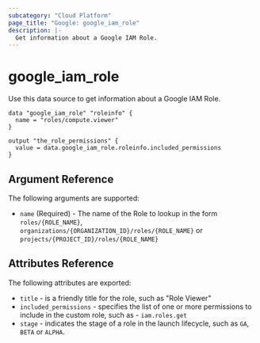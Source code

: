 ```yaml
---
subcategory: "Cloud Platform"
page_title: "Google: google_iam_role"
description: |-
  Get information about a Google IAM Role.
---
```


# google\_iam\_role

Use this data source to get information about a Google IAM Role.

```hcl
data "google_iam_role" "roleinfo" {
  name = "roles/compute.viewer"
}

output "the_role_permissions" {
  value = data.google_iam_role.roleinfo.included_permissions
}
```

## Argument Reference

The following arguments are supported:

* `name` (Required) - The name of the Role to lookup in the form `roles/{ROLE_NAME}`, `organizations/{ORGANIZATION_ID}/roles/{ROLE_NAME}` or `projects/{PROJECT_ID}/roles/{ROLE_NAME}`

## Attributes Reference

The following attributes are exported:

* `title` - is a friendly title for the role, such as "Role Viewer"
* `included_permissions` - specifies the list of one or more permissions to include in the custom role, such as - `iam.roles.get`
* `stage` -  indicates the stage of a role in the launch lifecycle, such as `GA`, `BETA` or `ALPHA`.
